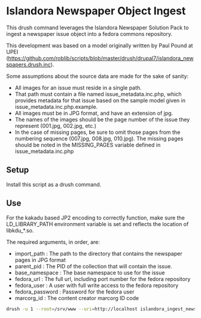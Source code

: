 # Islandora Newspaper Object Ingest
This drush command leverages the Islandora Newspaper Solution Pack to ingest a newspaper issue object into a fedora commons repository.

This development was based on a model originally written by Paul Pound at UPEI (https://github.com/roblib/scripts/blob/master/drush/drupal7/islandora_newspapers.drush.inc).

Some assumptions about the source data are made for the sake of sanity:
+   All images for an issue must reside in a single path.
+   That path must contain a file named issue_metadata.inc.php, which provides metadata for that issue based on the sample model given in issue_metadata.inc.php.example.
+   All images must be in JPG format, and have an extension of jpg.
+   The names of the images should be the page number of the issue they represent (001.jpg, 002.jpg, etc.)
+   In the case of missing pages, be sure to omit those pages from the numbering sequence (007.jpg, 008.jpg, 010.jpg). The missing pages should be noted in the MISSING_PAGES variable defined in issue_metadata.inc.php

## Setup
Install this script as a drush command.

## Use
For the kakadu based JP2 encoding to correctly function, make sure the LD_LIBRARY_PATH environment variable is set and reflects the location of libkdu_*.so.

The required arguments, in order, are:
+   import_path : The path to the directory that contains the newspaper pages in JPG format
+   parent_pid : The PID of the collection that will contain the issue.
+   base_namespace : The base namespace to use for the issue
+   fedora_url : The full url, including port number for the fedora repository
+   fedora_user : A user with full write access to the fedora repository
+   fedora_password : Password for the fedora user
+   marcorg_id : The content creator marcorg ID code

```bash
drush -u 1 --root=/srv/www --uri=http://localhost islandora_ingest_newspaper_issue http://fedora.lib.unb.ca:8080/fedora fedoraAdmin password /mnt/images/TJ/1974/01/01 newspapers:telegraph telegraph NBFU
```
